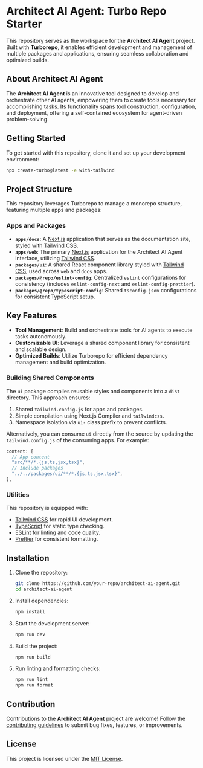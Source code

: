 # Architect AI Agent: Turbo Repo Starter

This repository serves as the workspace for the **Architect AI Agent** project. Built with **Turborepo**, it enables efficient development and management of multiple packages and applications, ensuring seamless collaboration and optimized builds.

## About Architect AI Agent

The **Architect AI Agent** is an innovative tool designed to develop and orchestrate other AI agents, empowering them to create tools necessary for accomplishing tasks. Its functionality spans tool construction, configuration, and deployment, offering a self-contained ecosystem for agent-driven problem-solving.

## Getting Started

To get started with this repository, clone it and set up your development environment:

```sh
npx create-turbo@latest -e with-tailwind
```

## Project Structure

This repository leverages Turborepo to manage a monorepo structure, featuring multiple apps and packages:

### Apps and Packages

- **`apps/docs`**: A [Next.js](https://nextjs.org/) application that serves as the documentation site, styled with [Tailwind CSS](https://tailwindcss.com/).
- **`apps/web`**: The primary [Next.js](https://nextjs.org/) application for the Architect AI Agent interface, utilizing [Tailwind CSS](https://tailwindcss.com/).
- **`packages/ui`**: A shared React component library styled with [Tailwind CSS](https://tailwindcss.com/), used across `web` and `docs` apps.
- **`packages/@repo/eslint-config`**: Centralized `eslint` configurations for consistency (includes `eslint-config-next` and `eslint-config-prettier`).
- **`packages/@repo/typescript-config`**: Shared `tsconfig.json` configurations for consistent TypeScript setup.

## Key Features

- **Tool Management**: Build and orchestrate tools for AI agents to execute tasks autonomously.
- **Customizable UI**: Leverage a shared component library for consistent and scalable design.
- **Optimized Builds**: Utilize Turborepo for efficient dependency management and build optimization.

### Building Shared Components

The `ui` package compiles reusable styles and components into a `dist` directory. This approach ensures:

1. Shared `tailwind.config.js` for apps and packages.
2. Simple compilation using Next.js Compiler and `tailwindcss`.
3. Namespace isolation via `ui-` class prefix to prevent conflicts.

Alternatively, you can consume `ui` directly from the source by updating the `tailwind.config.js` of the consuming apps. For example:

```js
content: [
  // App content
  "src/**/*.{js,ts,jsx,tsx}",
  // Include packages
  "../../packages/ui/**/*.{js,ts,jsx,tsx}",
],
```

### Utilities

This repository is equipped with:

- [Tailwind CSS](https://tailwindcss.com/) for rapid UI development.
- [TypeScript](https://www.typescriptlang.org/) for static type checking.
- [ESLint](https://eslint.org/) for linting and code quality.
- [Prettier](https://prettier.io/) for consistent formatting.

## Installation

1. Clone the repository:

   ```sh
   git clone https://github.com/your-repo/architect-ai-agent.git
   cd architect-ai-agent
   ```

2. Install dependencies:

   ```sh
   npm install
   ```

3. Start the development server:

   ```sh
   npm run dev
   ```

4. Build the project:

   ```sh
   npm run build
   ```

5. Run linting and formatting checks:

   ```sh
   npm run lint
   npm run format
   ```

## Contribution

Contributions to the **Architect AI Agent** project are welcome! Follow the [contributing guidelines](CONTRIBUTING.md) to submit bug fixes, features, or improvements.

## License

This project is licensed under the [MIT License](LICENSE).
